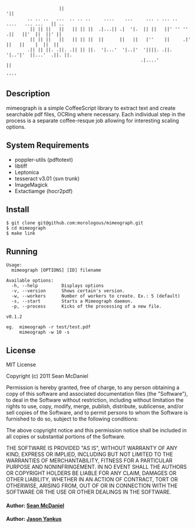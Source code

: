 			            ||                                                              '||      
			.. .. ..   ...  .. .. ..     ....    ...     ... . ... ..   ....   ... ...   || ..   
			 || || ||   ||   || || ||  .|...|| .|  '|.  || ||   ||' '' '' .||   ||'  ||  ||' ||  
			 || || ||   ||   || || ||  ||      ||   ||   |''    ||     .|' ||   ||    |  ||  ||  
			.|| || ||. .||. .|| || ||.  '|...'  '|..|'  '||||. .||.    '|..'|'  ||...'  .||. ||. 
			                                           .|....'                  ||               
			                                                                   ''''              
## Description
mimeograph is a simple CoffeeScript library to extract text and create searchable pdf files, OCRing where necessary.  Each
individual step in the process is a separate coffee-resque job allowing for interesting scaling options.

## System Requirements
- poppler-utils (pdftotext)
- libtiff
- Leptonica
- tesseract v3.01 (svn trunk)
- ImageMagick
- Extactiamge (hocr2pdf)

## Install

	$ git clone git@github.com:morologous/mimeograph.git
	$ cd mimeograph
	$ make link
	
## Running

	Usage:
	  mimeograph [OPTIONS] [ID] filename

	Available options:
	  -h, --help         Displays options
	  -v, --version      Shows certain's version.
	  -w, --workers      Number of workers to create. Ex.: 5 (default)
	  -s, --start        Starts a Mimeograph daemon.
	  -p, --process      Kicks of the processing of a new file.

	v0.1.2
	
	eg.  mimeograph -r test/test.pdf
	     mimeograph -w 10 -s

## License

MIT License

Copyright (c) 2011 Sean McDaniel

Permission is hereby granted, free of charge, to any person obtaining a copy
of this software and associated documentation files (the "Software"), to deal
in the Software without restriction, including without limitation the rights
to use, copy, modify, merge, publish, distribute, sublicense, and/or sell
copies of the Software, and to permit persons to whom the Software is
furnished to do so, subject to the following conditions:

The above copyright notice and this permission notice shall be included in
all copies or substantial portions of the Software.

THE SOFTWARE IS PROVIDED "AS IS", WITHOUT WARRANTY OF ANY KIND, EXPRESS OR
IMPLIED, INCLUDING BUT NOT LIMITED TO THE WARRANTIES OF MERCHANTABILITY,
FITNESS FOR A PARTICULAR PURPOSE AND NONINFRINGEMENT. IN NO EVENT SHALL THE
AUTHORS OR COPYRIGHT HOLDERS BE LIABLE FOR ANY CLAIM, DAMAGES OR OTHER
LIABILITY, WHETHER IN AN ACTION OF CONTRACT, TORT OR OTHERWISE, ARISING FROM,
OUT OF OR IN CONNECTION WITH THE SOFTWARE OR THE USE OR OTHER DEALINGS IN
THE SOFTWARE.

#### Author: [Sean McDaniel]()
#### Author: [Jason Yankus]()

